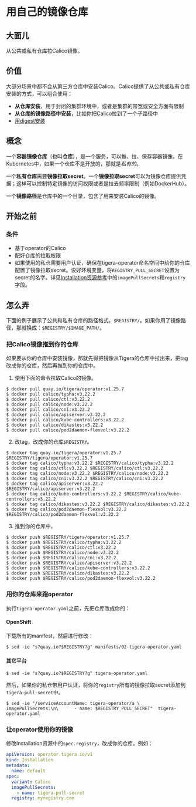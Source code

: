 # 用自己的镜像仓库

## 大面儿

从公共或私有仓库拉Calico镜像。

## 价值

大部分场景中都不会从第三方仓库中安装Calico。Calico提供了从公共或私有仓库安装的方式，可以组合使用：

- **从仓库安装**，用于封闭的集群环境中，或者是集群的带宽或安全方面有限制
- **从仓库的镜像路径中安装**，比如你把Calico拉到了一个子路径中
- [用digest安装](01使用digest安装镜像.md)

## 概念

一个**容器镜像仓库**（也叫**仓库**），是一个服务，可以推、拉、保存容器镜像。在Kubernetes中，如果一个仓库不是开放的，那就是*私有的*。

一个**私有仓库**需要**镜像拉取secret**。一个**镜像拉取secret**可以为镜像仓库提供凭据；这样可以控制特定镜像的访问权限或者是拉去频率限制（例如DockerHub）。

一个**镜像路径**是仓库中的一个目录，包含了用来安装Calico的镜像。

## 开始之前

### 条件

- 基于operator的Calico
- 配好仓库的拉取权限
- 如果使用的私仓需要用户认证，确保在tigera-operator命名空间中给你的仓库配置了镜像拉取secret。设好环境变量，将`REGISTRY_PULL_SECRET`设置为secret的名字。详见[Installation资源参考](../../06%E5%8F%82%E8%80%83/02%E5%AE%89%E8%A3%85.md)中的`imagePullSecrets`和`registry`字段。

## 怎么弄

下面的例子展示了公共和私有仓库的路径格式，`$REGISTRY/`。如果你用了镜像路径，那就换成：`$REGISTRY/$IMAGE_PATH/`。

### 把Calico镜像推到你的仓库

如果要从你的仓库中安装镜像，那就先得把镜像从Tigera的仓库中拉出来，把tag改成你的仓库，然后再推到你的仓库中。

1. 使用下面的命令拉取Calico的镜像。

```shell
$ docker pull quay.io/tigera/operator:v1.25.7
$ docker pull calico/typha:v3.22.2
$ docker pull calico/ctl:v3.22.2
$ docker pull calico/node:v3.22.2
$ docker pull calico/cni:v3.22.2
$ docker pull calico/apiserver:v3.22.2
$ docker pull calico/kube-controllers:v3.22.2
$ docker pull calico/dikastes:v3.22.2
$ docker pull calico/pod2daemon-flexvol:v3.22.2
```

2. 改tag，改成你的仓库`$REGISTRY`。

```shell
$ docker tag quay.io/tigera/operator:v1.25.7 $REGISTRY/tigera/operator:v1.25.7
$ docker tag calico/typha:v3.22.2 $REGISTRY/calico/typha:v3.22.2
$ docker tag calico/ctl:v3.22.2 $REGISTRY/calico/ctl:v3.22.2
$ docker tag calico/node:v3.22.2 $REGISTRY/calico/node:v3.22.2
$ docker tag calico/cni:v3.22.2 $REGISTRY/calico/cni:v3.22.2
$ docker tag calico/apiserver:v3.22.2 $REGISTRY/calico/apiserver:v3.22.2
$ docker tag calico/kube-controllers:v3.22.2 $REGISTRY/calico/kube-controllers:v3.22.2
$ docker tag calico/dikastes:v3.22.2 $REGISTRY/calico/dikastes:v3.22.2
$ docker tag calico/pod2daemon-flexvol:v3.22.2 $REGISTRY/calico/pod2daemon-flexvol:v3.22.2
```

3. 推到你的仓库中。

```shell
$ docker push $REGISTRY/tigera/operator:v1.25.7
$ docker push $REGISTRY/calico/typha:v3.22.2
$ docker push $REGISTRY/calico/ctl:v3.22.2
$ docker push $REGISTRY/calico/node:v3.22.2
$ docker push $REGISTRY/calico/cni:v3.22.2
$ docker push $REGISTRY/calico/apiserver:v3.22.2
$ docker push $REGISTRY/calico/kube-controllers:v3.22.2
$ docker push $REGISTRY/calico/dikastes:v3.22.2
$ docker push $REGISTRY/calico/pod2daemon-flexvol:v3.22.2
```

### 用你的仓库来跑operator

执行`tigera-operator.yaml`之前，先把仓库改成你的：

#### OpenShift

下载所有的manifest，然后进行修改：

```shell
$ sed -ie "s?quay.io?$REGISTRY?g" manifests/02-tigera-operator.yaml
```

#### 其它平台

```shell
$ sed -ie "s?quay.io?$REGISTRY?g" tigera-operator.yaml
```

然后，如果你的私仓带用户认证，将你的`registry`所有的镜像拉取secret添加到`tigera-pull-secret`中。

```shell
$ sed -ie "/serviceAccountName: tigera-operator/a \      imagePullSecrets:\n\      - name: $REGISTRY_PULL_SECRET"  tigera-operator.yaml
```

### 让operator使用你的镜像

修改Installation资源中的`spec.registry`，改成你的仓库。例如：

```yaml
apiVersion: operator.tigera.io/v1
kind: Installation
metadata:
  name: default
spec:
  variant: Calico
  imagePullSecrets:
    - name: tigera-pull-secret
  registry: myregistry.com
```